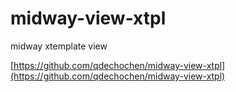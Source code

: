 # midway-view-xtpl

midway xtemplate view

[https://github.com/qdechochen/midway-view-xtpl](https://github.com/qdechochen/midway-view-xtpl)

